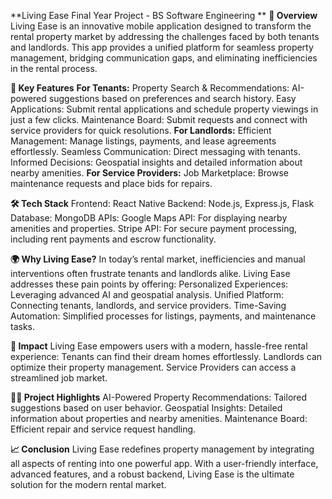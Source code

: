 **Living Ease
Final Year Project - BS Software Engineering
**
**🚀 Overview**
Living Ease is an innovative mobile application designed to transform the rental property market by addressing the challenges faced by both tenants and landlords. This app provides a unified platform for seamless property management, bridging communication gaps, and eliminating inefficiencies in the rental process.

**🌟 Key Features**
**For Tenants:**
Property Search & Recommendations: AI-powered suggestions based on preferences and search history.
Easy Applications: Submit rental applications and schedule property viewings in just a few clicks.
Maintenance Board: Submit requests and connect with service providers for quick resolutions.
**For Landlords:**
Efficient Management: Manage listings, payments, and lease agreements effortlessly.
Seamless Communication: Direct messaging with tenants.
Informed Decisions: Geospatial insights and detailed information about nearby amenities.
**For Service Providers:**
Job Marketplace: Browse maintenance requests and place bids for repairs.

**🛠️ Tech Stack**
Frontend: React Native
Backend: Node.js, Express.js, Flask
Database: MongoDB
APIs:
Google Maps API: For displaying nearby amenities and properties.
Stripe API: For secure payment processing, including rent payments and escrow functionality.

**🌍 Why Living Ease?**
In today’s rental market, inefficiencies and manual interventions often frustrate tenants and landlords alike. Living Ease addresses these pain points by offering:
Personalized Experiences: Leveraging advanced AI and geospatial analysis.
Unified Platform: Connecting tenants, landlords, and service providers.
Time-Saving Automation: Simplified processes for listings, payments, and maintenance tasks.

**🎯 Impact**
Living Ease empowers users with a modern, hassle-free rental experience:
Tenants can find their dream homes effortlessly.
Landlords can optimize their property management.
Service Providers can access a streamlined job market.

**👩‍💻 Project Highlights**
AI-Powered Property Recommendations: Tailored suggestions based on user behavior.
Geospatial Insights: Detailed information about properties and nearby amenities.
Maintenance Board: Efficient repair and service request handling.

**📈 Conclusion**
Living Ease redefines property management by integrating all aspects of renting into one powerful app. With a user-friendly interface, advanced features, and a robust backend, Living Ease is the ultimate solution for the modern rental market.
